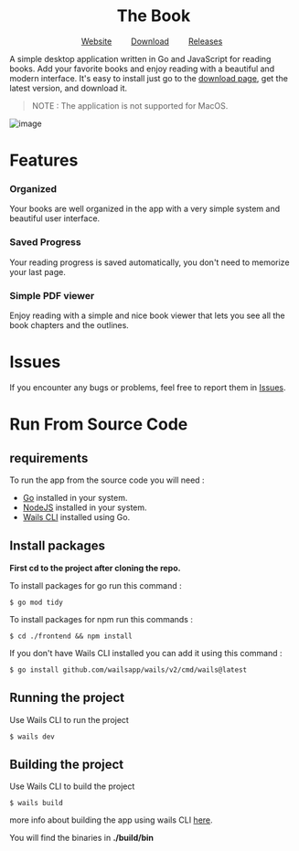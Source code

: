 <div align="center">
    <h1 align="center">
        The Book
    </h1>
    <ul align="center" style="list-style-type: none;">
        <li >
            <a style="margin-right:30px;" href="https://the-book-red.vercel.app/">Website</a>
            <a style="margin-right:30px;" href="https://the-book-red.vercel.app/versions">Download</a>
            <a style="margin-right:30px;" href="https://github.com/KHLALA-Gh/The-Book/releases">Releases</a>
        </li>
    </ul>
</div>

A simple desktop application written in Go and JavaScript for reading books. Add your favorite books and enjoy reading with a beautiful and modern interface. It's easy to install just go to the [download page](https://the-book-red.vercel.app/versions), get the latest version, and download it.

> NOTE : The application is not supported for MacOS.

![image](https://the-book-red.vercel.app/_next/image?url=%2Fimg%2Flib.png&w=1920&q=75)

# Features

### Organized

Your books are well organized in the app with a very simple system and beautiful user interface.

### Saved Progress

Your reading progress is saved automatically, you don't need to memorize your last page.

### Simple PDF viewer

Enjoy reading with a simple and nice book viewer that lets you see all the book chapters and the outlines.

# Issues

If you encounter any bugs or problems, feel free to report them in [Issues](https://github.com/KHLALA-Gh/The-Book/issues).

# Run From Source Code

## requirements

To run the app from the source code you will need :

- [Go](https://github.com/golang/go) installed in your system.
- [NodeJS](https://nodejs.org/en) installed in your system.
- [Wails CLI](https://wails.io/docs/gettingstarted/installation/#installing-wails) installed using Go.

## Install packages

**First cd to the project after cloning the repo.**<br/>

To install packages for go run this command :

```shell
$ go mod tidy
```

To install packages for npm run this commands :

```shell
$ cd ./frontend && npm install
```

If you don't have Wails CLI installed you can add it using this command :

```shell
$ go install github.com/wailsapp/wails/v2/cmd/wails@latest
```

## Running the project

Use Wails CLI to run the project

```shell
$ wails dev
```

## Building the project

Use Wails CLI to build the project

```shell
$ wails build
```

more info about building the app using wails CLI [here](https://wails.io/docs/reference/cli#build).

You will find the binaries in **./build/bin**
